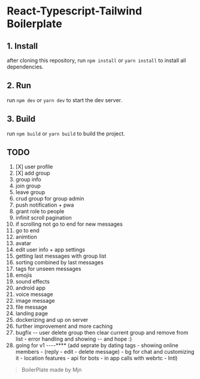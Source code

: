 # React-Typescript-Tailwind Boilerplate 

## 1. Install
after cloning this repository, run `npm install` or `yarn install` to install all dependencies.

## 2. Run
run `npm dev` or `yarn dev` to start the dev server.


## 3. Build
run `npm build` or `yarn build` to build the project.


## TODO

1. [X] user profile
2. [X] add group
3. group info
4. join group
5. leave group
6. crud group for group admin
7. push notification + pwa
8. grant role to people
9. infinit scroll pagination
10. if scrolling not go to end for new messages
11. go to end 
12. animtion
13. avatar
14. edit user info + app settings
15. getting last messages with group list
16. sorting combined by last messages
17. tags for unseen messages
18. emojis
19. sound effects
20. android app
21. voice message
22. image message
23. file message
24. landing page
25. dockerizing and up on server
26. further improvement and more caching
27. bugfix -- user delete group then clear current group and remove from list - error handling and showing -- and hope :)
28. going for v1 ----**** (add seprate by dating tags - showing online members - (reply - edit - delete message) - bg for chat and customizing it - location features - api for bots - in app calls with webrtc - Intl)


> BoilerPlate made by Mjn
